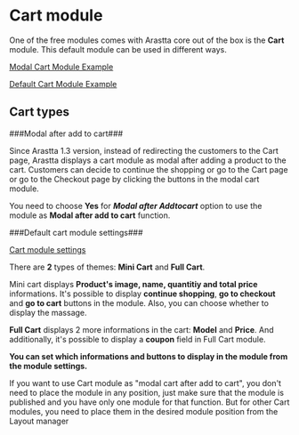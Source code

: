 Cart module
===========

One of the free modules comes with Arastta core out of the box is the **Cart** module. This default module can be used in different ways.

  [Modal Cart Module Example](_images/modal-cart-example.jpg)

  [Default Cart Module Example](_images/default-cart-example.jpg)

Cart types
----------

###Modal after add to cart###

Since Arastta 1.3 version, instead of redirecting the customers to the Cart page, Arastta displays a cart module as modal after adding a product to the cart. Customers can decide to continue the shopping or go to the Cart page or go to the Checkout page by clicking the buttons in the modal cart module.

You need to choose **Yes** for ***Modal after Addtocart*** option to use the module as **Modal after add to cart** function.

###Default cart module settings###

[Cart module settings](_images/cart-settings.jpg)

There are **2** types of themes: **Mini Cart** and **Full Cart**.

Mini cart displays **Product's image, name, quantitiy and total price** informations. It's possible to display **continue shopping**, **go to checkout** and **go to cart** buttons in the module. Also, you can choose whether to display the massage.

**Full Cart** displays 2 more informations in the cart: **Model** and **Price**. And additionally, it's possible to display a **coupon** field in Full Cart module.

**You can set which informations and buttons to display in the module from the module settings.**

<div class="uk-alert">If you want to use Cart module as "modal cart after add to cart", you don't need to place the module in any position, just make sure that the module is published and you have only one module for that function. But for other Cart modules, you need to place them in the desired module position from the Layout manager</div>

